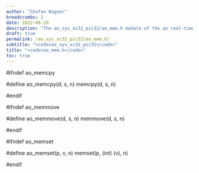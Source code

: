 ```yaml
---
author: "Stefan Wagner"
breadcrumbs: 2
date: 2022-08-29
description: "The ao_sys_xc32_pic32/ao_mem.h module of the ao real-time operating system."
draft: true
permalink: /ao_sys_xc32_pic32/ao_mem.h/ 
subtitle: "<code>ao_sys_xc32_pic32</code>"
title: "<code>ao_mem.h</code>"
toc: true
---
```


#ifndef ao_memcpy

#define ao_memcpy(d, s, n)      memcpy(d, s, n)

#endif

#ifndef ao_memmove

#define ao_memmove(d, s, n)     memmove(d, s, n)

#endif

#ifndef ao_memset

#define ao_memset(p, v, n)      memset(p, (int) (v), n)

#endif

